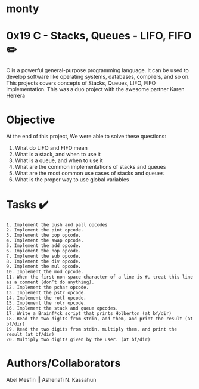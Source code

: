 # monty
# 0x19 C - Stacks, Queues - LIFO, FIFO ✏️
C is a powerful general-purpose programming language. 
It can be used to develop software like operating systems, databases, compilers, and so on. 
This projects covers concepts of Stacks, Queues, LIFO, FIFO implementation. 
This was a duo project with the awesome partner Karen Herrera

# Objective
At the end of this project, We were able to solve these questions:

1. What do LIFO and FIFO mean
2. What is a stack, and when to use it
3. What is a queue, and when to use it
4. What are the common implementations of stacks and queues
5. What are the most common use cases of stacks and queues
6. What is the proper way to use global variables


# Tasks ✔️

```
1. Implement the push and pall opcodes
2. Implement the pint opcode.
3. Implement the pop opcode.
4. Implement the swap opcode.
5. Implement the add opcode.
6. Implement the nop opcode.
7. Implement the sub opcode.
8. Implement the div opcode.
9. Implement the mul opcode.
10. Implement the mod opcode.
11. When the first non-space character of a line is #, treat this line as a comment (don’t do anything).
12. Implement the pchar opcode.
13. Implement the pstr opcode.
14. Implement the rotl opcode.
15. Implement the rotr opcode.
16. Implement the stack and queue opcodes.
17. Write a Brainf*ck script that prints Holberton (at bf/dir)
18. Read the two digits from stdin, add them, and print the result (at bf/dir)
19. Read the two digits from stdin, multiply them, and print the result (at bf/dir)
20. Multiply two digits given by the user. (at bf/dir)

```

# Authors/Collaborators
Abel Mesfin || Ashenafi N. Kassahun
